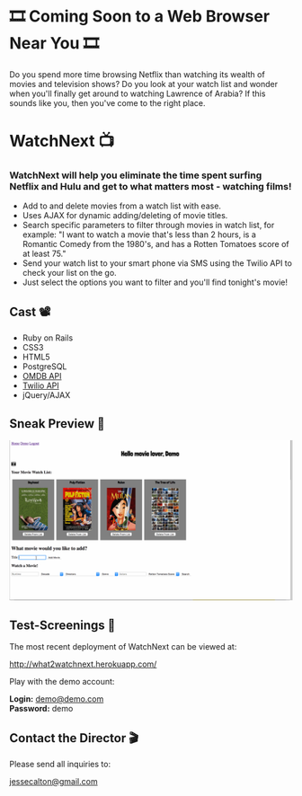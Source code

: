 # 🎞 Coming Soon to a Web Browser Near You 🎞

Do you spend more time browsing Netflix than watching its wealth of movies and television shows? Do you look at your watch list and wonder when you'll finally get around to watching Lawrence of Arabia? If this sounds like you, then you've come to the right place.

# WatchNext 📺 

### WatchNext will help you eliminate the time spent surfing Netflix and Hulu and get to what matters most - watching films! 

* Add to and delete movies from a watch list with ease.
* Uses AJAX for dynamic adding/deleting of movie titles.
* Search specific parameters to filter through movies in watch list, for example: "I want to watch a movie that's less than 2 hours, is a Romantic Comedy from the 1980's, and has a Rotten Tomatoes score of at least 75."
* Send your watch list to your smart phone via SMS using the Twilio API to check your list on the go.
* Just select the options you want to filter and you'll find tonight's movie!

## Cast 📽️

* Ruby on Rails
* CSS3
* HTML5
* PostgreSQL
* [OMDB API](http://www.omdbapi.com)
* [Twilio API](https://www.twilio.com)
* jQuery/AJAX

## Sneak Preview 🍿

![Demo](watch-next-demo.gif)

## Test-Screenings 📼

The most recent deployment of WatchNext can be viewed at:

<http://what2watchnext.herokuapp.com/>

Play with the demo account:

  **Login:** demo@demo.com <br>
  **Password:** demo

## Contact the Director 🎬

Please send all inquiries to: 

<jessecalton@gmail.com>
